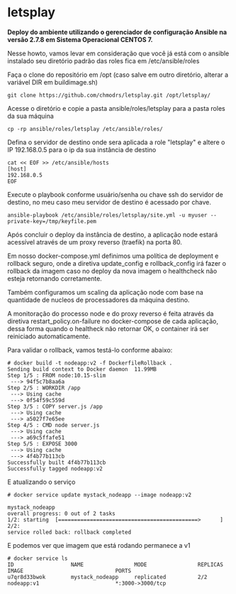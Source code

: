 # letsplay

**Deploy do ambiente utilizando o gerenciador de configuração Ansible na versão 2.7.8 em Sistema Operacional CENTOS 7.**

Nesse howto, vamos levar em consideração que você já está com o ansible instalado seu diretório padrão das roles fica em /etc/ansible/roles

Faça o clone do repositório em /opt (caso salve em outro diretório, alterar a variável DIR em buildimage.sh)

```
git clone https://github.com/chmodrs/letsplay.git /opt/letsplay/
```

Acesse o diretório e copie a pasta ansible/roles/letsplay para a pasta roles da sua máquina

```
cp -rp ansible/roles/letsplay /etc/ansible/roles/
```

Defina o servidor de destino onde sera aplicada a role "letsplay" e altere o IP 192.168.0.5 para o ip da sua instância de destino

```
cat << EOF >> /etc/ansible/hosts
[host]
192.168.0.5
EOF
```

Execute o playbook conforme usuário/senha ou chave ssh do servidor de destino, no meu caso meu servidor de destino é acessado por chave.

```
ansible-playbook /etc/ansible/roles/letsplay/site.yml -u myuser --private-key=/tmp/keyfile.pem
```

Após concluir o deploy da instância de destino, a aplicação node estará acessível através de um proxy reverso (traefik) na porta 80.

Em nosso docker-compose.yml definimos uma política de deployment e rollback seguro, onde a diretiva update_config e rollback_config irá fazer o rollback da imagem caso no deploy da nova imagem o healthcheck não esteja retornando corretamente.

Também configuramos um scaling da aplicação node com base na quantidade de nucleos de processadores da máquina destino.

A monitoração do processo node e do proxy reverso é feita através da diretiva restart_policy.on-failure no docker-compose de cada aplicação, dessa forma quando o healtheck não retornar OK, o container irá ser reiniciado automaticamente.

Para validar o rollback, vamos testá-lo conforme abaixo:

```
# docker build -t nodeapp:v2 -f DockerfileRollback .
Sending build context to Docker daemon  11.99MB
Step 1/5 : FROM node:10.15-slim
 ---> 94f5c7b8aa6a
Step 2/5 : WORKDIR /app
 ---> Using cache
 ---> 0f54f59c559d
Step 3/5 : COPY server.js /app
 ---> Using cache
 ---> a5027f7e65ee
Step 4/5 : CMD node server.js
 ---> Using cache
 ---> a69c5ffafe51
Step 5/5 : EXPOSE 3000
 ---> Using cache
 ---> 4f4b77b113cb
Successfully built 4f4b77b113cb
Successfully tagged nodeapp:v2
```

E atualizando o serviço

```
# docker service update mystack_nodeapp --image nodeapp:v2

mystack_nodeapp
overall progress: 0 out of 2 tasks 
1/2: starting  [============================================>      ] 
2/2:   
service rolled back: rollback completed
```

E podemos ver que imagem que está rodando permanece a v1

```
# docker service ls
ID                  NAME                MODE                REPLICAS            IMAGE                             PORTS
u7qr8d33bwok        mystack_nodeapp     replicated          2/2                 nodeapp:v1                        *:3000->3000/tcp
```
